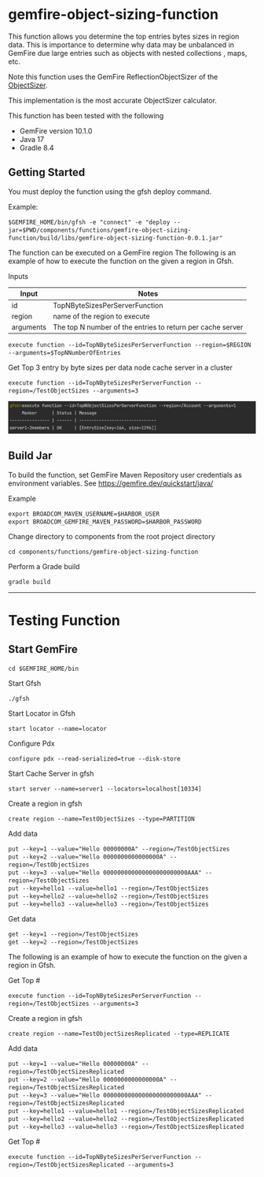 # gemfire-object-sizing-function

This function allows you determine the top entries bytes sizes in
region data. This is importance to determine why data may be unbalanced
in GemFire due large entries such as objects with nested collections , maps, 
etc.

Note this function uses the GemFire ReflectionObjectSizer of the 
[ObjectSizer](https://developer.broadcom.com/xapis/vmware-gemfire-java-api-reference/latest/org/apache/geode/cache/util/ObjectSizer.html).

This  implementation is the most accurate ObjectSizer calculator.

This function has been tested with the following

- GemFire version 10.1.0 
- Java 17
- Gradle 8.4


## Getting Started 

You must deploy the function using the gfsh deploy command.


Example:

```shell
$GEMFIRE_HOME/bin/gfsh -e "connect" -e "deploy --jar=$PWD/components/functions/gemfire-object-sizing-function/build/libs/gemfire-object-sizing-function-0.0.1.jar"
```

The function can be executed on a GemFire region
The following is an example of how to execute the function on the given a region in Gfsh.

Inputs

| Input     | Notes                                                      |
|-----------|------------------------------------------------------------| 
| id        | TopNByteSizesPerServerFunction                             |
| region    | name of the region to execute                              |
| arguments | The top N number of the entries to return per cache server |

```shell
execute function --id=TopNByteSizesPerServerFunction --region=$REGION --arguments=$TopNNumberOfEntries
```

Get Top 3 entry by byte sizes per data node cache server in a cluster 

```shell
execute function --id=TopNByteSizesPerServerFunction --region=/TestObjectSizes --arguments=3
```

![Object-sizer-gfsh-execution.png](docs/images/Object-sizer-gfsh-execution.png)



## Build Jar


To build the function, set GemFire Maven Repository user credentials as environment variables.
See https://gemfire.dev/quickstart/java/

Example

```shell
export BROADCOM_MAVEN_USERNAME=$HARBOR_USER
export BROADCOM_GEMFIRE_MAVEN_PASSWORD=$HARBOR_PASSWORD
```

Change directory to components from the root project directory

```shell
cd components/functions/gemfire-object-sizing-function
```

Perform a Grade build

```shell
gradle build 
```

-------------------
# Testing Function

## Start GemFire

```shell
cd $GEMFIRE_HOME/bin
```

Start Gfsh

```shell
./gfsh
```

Start Locator in Gfsh
```shell
start locator --name=locator
```

Configure Pdx
```shell
configure pdx --read-serialized=true --disk-store
```

Start Cache Server in gfsh
```shell
start server --name=server1 --locators=localhost[10334]
```



Create a region in gfsh

```shell
create region --name=TestObjectSizes --type=PARTITION
```

Add data

```shell
put --key=1 --value="Hello 00000000A" --region=/TestObjectSizes
put --key=2 --value="Hello 0000000000000000A" --region=/TestObjectSizes
put --key=3 --value="Hello 000000000000000000000000AAA" --region=/TestObjectSizes
put --key=hello1 --value=hello1 --region=/TestObjectSizes
put --key=hello2 --value=hello2 --region=/TestObjectSizes
put --key=hello3 --value=hello3 --region=/TestObjectSizes
```

Get data 
```shell
get --key=1 --region=/TestObjectSizes
get --key=2 --region=/TestObjectSizes
```

The following is an example of how to execute the function on the given a region in Gfsh.

Get Top # 
```shell
execute function --id=TopNByteSizesPerServerFunction --region=/TestObjectSizes --arguments=3
```





Create a region in gfsh

```shell
create region --name=TestObjectSizesReplicated --type=REPLICATE
```

Add data

```shell
put --key=1 --value="Hello 00000000A" --region=/TestObjectSizesReplicated
put --key=2 --value="Hello 0000000000000000A" --region=/TestObjectSizesReplicated
put --key=3 --value="Hello 000000000000000000000000AAA" --region=/TestObjectSizesReplicated
put --key=hello1 --value=hello1 --region=/TestObjectSizesReplicated
put --key=hello2 --value=hello2 --region=/TestObjectSizesReplicated
put --key=hello3 --value=hello3 --region=/TestObjectSizesReplicated
```


Get Top #
```shell
execute function --id=TopNByteSizesPerServerFunction --region=/TestObjectSizesReplicated --arguments=3
```